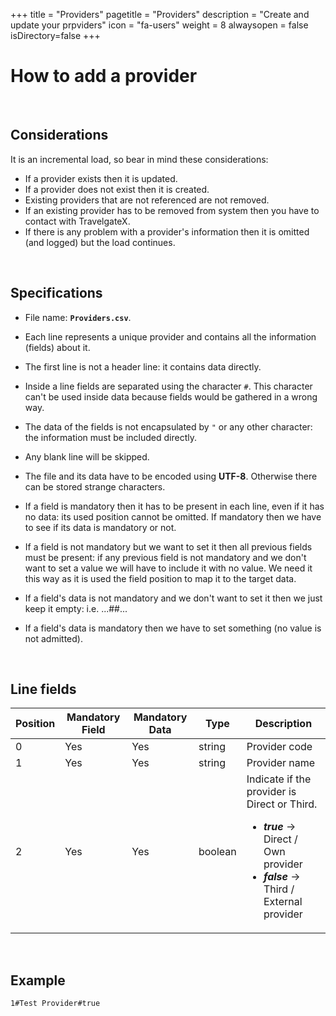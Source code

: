 +++
title = "Providers"
pagetitle = "Providers"
description = "Create and update your prpviders"
icon = "fa-users"
weight = 8
alwaysopen = false
isDirectory=false
+++


# How to add a provider

</br>

## Considerations
  
It is an incremental load, so bear in mind these considerations:
    
* If a provider exists then it is updated. 
* If a provider does not exist then it is created. 
* Existing providers that are not referenced are not removed. 
* If an existing provider has to be removed from system then you have to contact with TravelgateX. 
* If there is any problem with a provider's information then it is omitted (and logged) but the load continues.

</br>

## Specifications

* File name: **`Providers.csv`**.

* Each line represents a unique provider and contains all the information (fields) about it. 

* The first line is not a header line: it contains data directly. 

* Inside a line fields are separated using the character `#`. This character can't be used inside data because fields would be gathered in a wrong way. 

* The data of the fields is not encapsulated by `"` or any other character: the information must be included directly.

* Any blank line will be skipped.

* The file and its data have to be encoded using **UTF-8**. Otherwise there can be stored strange characters. 

* If a field is mandatory then it has to be present in each line, even if it has no data: its used position cannot be omitted. If mandatory then we have to see if its data is mandatory or not.

* If a field is not mandatory but we want to set it then all previous fields must be present: if any previous field is not mandatory and we don't want to set a value we will have to include it with no value. We need it this way as it is used the field position to map it to the target data.

* If a field's data is not mandatory and we don't want to set it then we just keep it empty: i.e. ...##...

* If a field's data is mandatory then we have to set something (no value is not admitted). 

</br>

## Line fields
  
| **Position** | **Mandatory Field** | **Mandatory Data**	| **Type** | **Description**|
| -----------  | ------------------- | ------------------ | -------- | ---------------|
| 0     	     | Yes                 |	Yes               | string   | Provider code
| 1     	     | Yes                 |	Yes               | string   | Provider name
| 2     	     | Yes                 |	Yes               | boolean  | Indicate if the provider is Direct or Third.<ul><li>**_true_** → Direct / Own provider</li><li>**_false_** → Third / External provider</li></ul>

</br>

## Example

~~~
1#Test Provider#true
~~~
